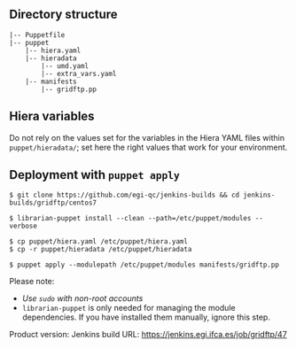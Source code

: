 ## Directory structure

    |-- Puppetfile
    |-- puppet
        |-- hiera.yaml
        |-- hieradata
            |-- umd.yaml
            |-- extra_vars.yaml
        |-- manifests
            |-- gridftp.pp

## Hiera variables

Do not rely on the values set for the variables in the Hiera YAML files 
within `puppet/hieradata/`; set here the right values that work for your
environment.

## Deployment with `puppet apply`

    $ git clone https://github.com/egi-qc/jenkins-builds && cd jenkins-builds/gridftp/centos7
    
    $ librarian-puppet install --clean --path=/etc/puppet/modules --verbose
    
    $ cp puppet/hiera.yaml /etc/puppet/hiera.yaml
    $ cp -r puppet/hieradata /etc/puppet/hieradata
    
    $ puppet apply --modulepath /etc/puppet/modules manifests/gridftp.pp

Please note:
  - _Use `sudo` with non-root accounts_
  - `librarian-puppet` is only needed for managing the module dependencies. If you
    have installed them manually, ignore this step.

  Product version:
Jenkins build URL: https://jenkins.egi.ifca.es/job/gridftp/47
